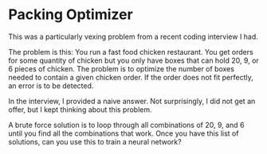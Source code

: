 # Packing Optimizer
This was a particularly vexing problem from a recent coding interview I had.

The problem is this: You run a fast food chicken restaurant. You get orders
for some quantity of chicken but you only have boxes that can hold 20, 9, or
6 pieces of chicken. The problem is to optimize the number of boxes needed to
contain a given chicken order. If the order does not fit perfectly, an error
is to be detected.

In the interview, I provided a naive answer. Not surprisingly, I did not get
an offer, but I kept thinking about this problem.

A brute force solution is to loop through all combinations of 20, 9, and 6 
until you find all the combinations that work. Once you have this list of
solutions, can you use this to train a neural network?




